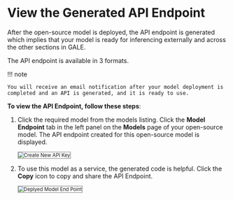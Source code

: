 # View the Generated API Endpoint


After the open-source model is deployed, the API endpoint is generated which implies that your model is ready for inferencing externally and across the other sections in GALE. 

The API endpoint is available in 3 formats.

!!! note

    You will receive an email notification after your model deployment is completed and an API is generated, and it is ready to use.

**To view the API Endpoint, follow these steps**:


1. Click the required model from the models listing. Click the **Model Endpoint** tab in the left panel on the **Models** page of your open-source model. The API endpoint created for this open-source model is displayed.

    <img src="../images/create-new-api-key.png" alt="Create New API Key" title="Create New API Key" style="border: 1px solid gray; zoom:80%;">

1. To use this model as a service, the generated code is helpful. Click the **Copy** icon to copy and share the API Endpoint.

    <img src="../images/deplyed-model-end-point.png" alt="Deplyed Model End Point" title="Deplyed Model End Point" style="border: 1px solid gray; zoom:80%;">


